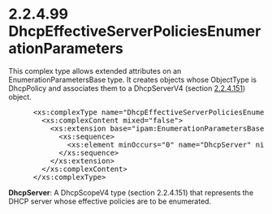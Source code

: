 <html dir="LTR" xmlns:mshelp="http://msdn.microsoft.com/mshelp" xmlns:ddue="http://ddue.schemas.microsoft.com/authoring/2003/5" xmlns:xlink="http://www.w3.org/1999/xlink" xmlns:tool="http://www.microsoft.com/tooltip">
 <body>
 <div id="header">
 <h1 class="heading">2.2.4.99 DhcpEffectiveServerPoliciesEnumerationParameters</h1>
 </div>
 <div id="mainSection">
 <div id="mainBody">
 <div id="allHistory" class="saveHistory"></div>
 <div id="sectionSection0" class="section" name="collapseableSection">
 

<p>This complex type allows extended attributes on an
EnumerationParametersBase type. It creates objects whose ObjectType is
DhcpPolicy and associates them to a DhcpServerV4 (section <a href="6a4063f0-8aff-4272-a3ff-9592d1af97d6.md">2.2.4.151</a>) object.</p>

<dl>
<dd>
<div><pre> &lt;xs:complexType name=&quot;DhcpEffectiveServerPoliciesEnumerationParameters&quot;&gt;
   &lt;xs:complexContent mixed=&quot;false&quot;&gt;
     &lt;xs:extension base=&quot;ipam:EnumerationParametersBase&quot;&gt;
       &lt;xs:sequence&gt;
         &lt;xs:element minOccurs=&quot;0&quot; name=&quot;DhcpServer&quot; nillable=&quot;true&quot; type=&quot;ipam:DhcpServerV4&quot; /&gt;
       &lt;/xs:sequence&gt;
     &lt;/xs:extension&gt;
   &lt;/xs:complexContent&gt;
 &lt;/xs:complexType&gt;
</pre></div>
</dd></dl>

<p><b>DhcpServer</b>: A DhcpScopeV4 type (section
2.2.4.151) that represents the DHCP server whose effective policies are to be
enumerated.</p>


 </div>
 </div>
 </div>
 </body>
</html>